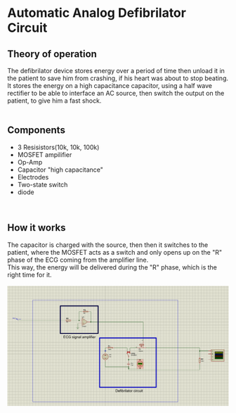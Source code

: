# Automatic Analog Defibrilator Circuit

##  **Theory of operation**
The defibrilator device stores energy over a period of time then unload it in the patient to save him from crashing, if his heart was about to stop beating.<br />
It stores the energy on a high capacitance capacitor, using a half wave rectifier to be able to interface an AC source, then switch the output on the patient, to give him a fast shock.
<br />
<br />

##  **Components**
* 3 Resisistors(10k, 10k, 100k)
* MOSFET ampilifier
* Op-Amp
* Capacitor "high capacitance"
* Electrodes
* Two-state switch
* diode

<br />

##  **How it works**
The capacitor is charged with the source, then then it switches to the patient, where the MOSFET acts as a switch and only opens up on the "R" phase of the ECG coming from the amplifier line.<br />
This way, the energy will be delivered during the "R" phase, which is the right time for it.
<br />
<br />
![machine diagram](https://github.com/Safwanmahmoud/Automatic-Analog-Defibrilator-Circuit/blob/main/report.PNG)
